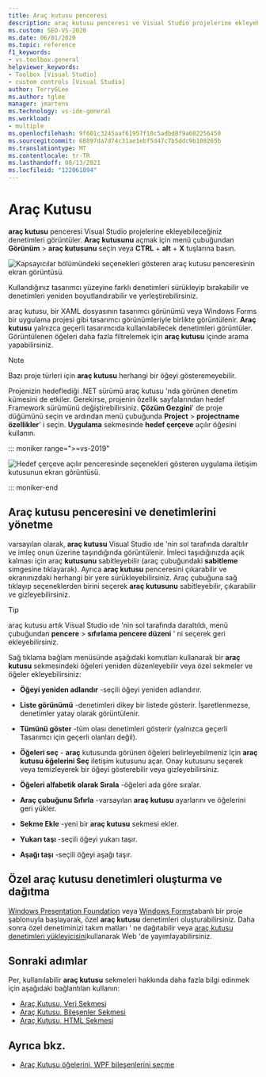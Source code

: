 ```yaml
---
title: Araç kutusu penceresi
description: araç kutusu penceresi ve Visual Studio projelerine ekleyebileceğiniz denetimleri nasıl görüntülediği hakkında bilgi edinin.
ms.custom: SEO-VS-2020
ms.date: 06/01/2020
ms.topic: reference
f1_keywords:
- vs.toolbox.general
helpviewer_keywords:
- Toolbox [Visual Studio]
- custom controls [Visual Studio]
author: TerryGLee
ms.author: tglee
manager: jmartens
ms.technology: vs-ide-general
ms.workload:
- multiple
ms.openlocfilehash: 9f601c3245aaf61957f10c5adbd8f9a602256450
ms.sourcegitcommit: 68897da7d74c31ae1ebf5d47c7b5ddc9b108265b
ms.translationtype: MT
ms.contentlocale: tr-TR
ms.lasthandoff: 08/13/2021
ms.locfileid: "122061894"
---
```

# <a name="toolbox"></a>Araç Kutusu

**araç kutusu** penceresi Visual Studio projelerine ekleyebileceğiniz denetimleri görüntüler. **Araç kutusunu** açmak için menü çubuğundan **Görünüm**  >  **araç kutusunu** seçin veya **CTRL** + **alt** + **X** tuşlarına basın.

![Kapsayıcılar bölümündeki seçenekleri gösteren araç kutusu penceresinin ekran görüntüsü.](media/vs-2019/toolbox.png "Araç kutusu penceresinin ekran görüntüsü")

Kullandığınız tasarımcı yüzeyine farklı denetimleri sürükleyip bırakabilir ve denetimleri yeniden boyutlandırabilir ve yerleştirebilirsiniz.

araç kutusu, bir XAML dosyasının tasarımcı görünümü veya Windows Forms bir uygulama projesi gibi tasarımcı görünümleriyle birlikte görüntülenir. **Araç kutusu** yalnızca geçerli tasarımcıda kullanılabilecek denetimleri görüntüler. Görüntülenen öğeleri daha fazla filtrelemek için **araç kutusu** içinde arama yapabilirsiniz.

> [!NOTE]
> Bazı proje türleri için **araç kutusu** herhangi bir öğeyi gösteremeyebilir.

Projenizin hedeflediği .NET sürümü araç kutusu 'nda görünen denetim kümesini de etkiler. Gerekirse, projenin özellik sayfalarından hedef Framework sürümünü değiştirebilirsiniz. **Çözüm Gezgini**' de proje düğümünü seçin ve ardından menü çubuğunda **Project**  >  **projectname özellikler**' i seçin. **Uygulama** sekmesinde **hedef çerçeve** açılır öğesini kullanın.

::: moniker range=">=vs-2019"

![Hedef çerçeve açılır penceresinde seçenekleri gösteren uygulama iletişim kutusunun ekran görüntüsü.](media/vs-2019/toolbox-change-dotnet-version.png ".NET sürümünü değiştirebileceğiniz iletişim kutusunun ekran görüntüsü")

::: moniker-end

## <a name="manage-the-toolbox-window-and-its-controls"></a>Araç kutusu penceresini ve denetimlerini yönetme

varsayılan olarak, **araç kutusu** Visual Studio ıde 'nin sol tarafında daraltılır ve imleç onun üzerine taşındığında görüntülenir. İmleci taşıdığınızda açık kalması için araç **kutusunu** sabitleyebilir (araç çubuğundaki **sabitleme** simgesine tıklayarak). Ayrıca **araç kutusu** penceresini çıkarabilir ve ekranınızdaki herhangi bir yere sürükleyebilirsiniz. Araç çubuğuna sağ tıklayıp seçeneklerden birini seçerek **araç kutusunu** sabitleyebilir, çıkarabilir ve gizleyebilirsiniz.

> [!TIP]
> araç kutusu artık Visual Studio ıde 'nin sol tarafında daraltıldı, menü çubuğundan **pencere**  >  **sıfırlama pencere düzeni** ' ni seçerek geri ekleyebilirsiniz.

Sağ tıklama bağlam menüsünde aşağıdaki komutları kullanarak bir **araç kutusu** sekmesindeki öğeleri yeniden düzenleyebilir veya özel sekmeler ve öğeler ekleyebilirsiniz:

- **Öğeyi yeniden adlandır** -seçili öğeyi yeniden adlandırır.

- **Liste görünümü** -denetimleri dikey bir listede gösterir. İşaretlenmezse, denetimler yatay olarak görüntülenir.

- **Tümünü göster** -tüm olası denetimleri gösterir (yalnızca geçerli Tasarımcı için geçerli olanları değil).

- **Öğeleri seç** - **araç** kutusunda görünen öğeleri belirleyebilmeniz Için **araç kutusu öğelerini Seç** iletişim kutusunu açar. Onay kutusunu seçerek veya temizleyerek bir öğeyi gösterebilir veya gizleyebilirsiniz.

- **Öğeleri alfabetik olarak Sırala** -öğeleri ada göre sıralar.

- **Araç çubuğunu Sıfırla** -varsayılan **araç kutusu** ayarlarını ve öğelerini geri yükler.

- **Sekme Ekle** -yeni bir **araç kutusu** sekmesi ekler.

- **Yukarı taşı** -seçili öğeyi yukarı taşır.

- **Aşağı taşı** -seçili öğeyi aşağı taşır.

## <a name="create-and-distribute-custom-toolbox-controls"></a>Özel araç kutusu denetimleri oluşturma ve dağıtma

[Windows Presentation Foundation](../../extensibility/creating-a-wpf-toolbox-control.md) veya [Windows Forms](../../extensibility/creating-a-windows-forms-toolbox-control.md)tabanlı bir proje şablonuyla başlayarak, özel **araç kutusu** denetimleri oluşturabilirsiniz. Daha sonra özel denetiminizi takım matları ' ne dağıtabilir veya [araç kutusu denetimleri yükleyicisini](https://download.microsoft.com/download/8/3/6/836657BD-9CCB-4ED4-B9D2-FB769473B284/TCI_whitepaper.docx)kullanarak Web 'de yayımlayabilirsiniz.

## <a name="next-steps"></a>Sonraki adımlar

Per, kullanılabilir **araç kutusu** sekmeleri hakkında daha fazla bilgi edinmek için aşağıdaki bağlantıları kullanın:

- [Araç Kutusu, Veri Sekmesi](../../ide/reference/toolbox-data-tab.md)
- [Araç Kutusu, Bileşenler Sekmesi](../../ide/reference/toolbox-components-tab.md)
- [Araç Kutusu, HTML Sekmesi](../../ide/reference/toolbox-html-tab.md)

## <a name="see-also"></a>Ayrıca bkz.

- [Araç Kutusu öğelerini, WPF bileşenlerini seçme](choose-toolbox-items-wpf-components.md)
